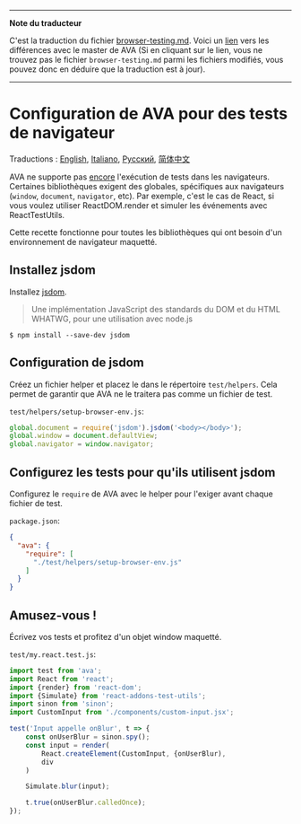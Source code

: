 ___
**Note du traducteur**

C'est la traduction du fichier [browser-testing.md](https://github.com/sindresorhus/ava/blob/master/docs/recipes/browser-testing.md). Voici un [lien](https://github.com/sindresorhus/ava/compare/195390ec1db90cf7d394407c846a69fbaa08806d...master#diff-9d3d394077fa7f97cbbb0fefc098ac60) vers les différences avec le master de AVA (Si en cliquant sur le lien, vous ne trouvez pas le fichier `browser-testing.md` parmi les fichiers modifiés, vous pouvez donc en déduire que la traduction est à jour).
___
# Configuration de AVA pour des tests de navigateur

 Traductions : [English](https://github.com/sindresorhus/ava/blob/master/docs/recipes/browser-testing.md), [Italiano](https://github.com/sindresorhus/ava-docs/blob/master/it_IT/recipes/browser-testing.md), [Русский](https://github.com/sindresorhus/ava-docs/blob/master/ru_RU/docs/recipes/browser-testing.md), [简体中文](https://github.com/sindresorhus/ava-docs/blob/master/zh_CN/docs/recipes/browser-testing.md)

AVA ne supporte pas [encore](https://github.com/sindresorhus/ava/issues/24) l'exécution de tests dans les navigateurs. Certaines bibliothèques exigent des globales, spécifiques aux navigateurs (`window`, `document`, `navigator`, etc).
Par exemple, c'est le cas de React, si vous voulez utiliser ReactDOM.render et simuler les événements avec ReactTestUtils.

Cette recette fonctionne pour toutes les bibliothèques qui ont besoin d'un environnement de navigateur maquetté.

## Installez jsdom

Installez [jsdom](https://github.com/tmpvar/jsdom).

> Une implémentation JavaScript des standards du DOM et du HTML WHATWG, pour une utilisation avec node.js

```
$ npm install --save-dev jsdom
```

## Configuration de jsdom

Créez un fichier helper et placez le dans le répertoire `test/helpers`. Cela permet de garantir que AVA ne le traitera pas comme un fichier de test.

`test/helpers/setup-browser-env.js`:

```js
global.document = require('jsdom').jsdom('<body></body>');
global.window = document.defaultView;
global.navigator = window.navigator;
```

## Configurez les tests pour qu'ils utilisent jsdom

Configurez le `require` de AVA avec le helper pour l'exiger avant chaque fichier de test.

`package.json`:

```json
{
  "ava": {
    "require": [
      "./test/helpers/setup-browser-env.js"
    ]
  }
}
```

## Amusez-vous !

Écrivez vos tests et profitez d'un objet window maquetté.

`test/my.react.test.js`:

```js
import test from 'ava';
import React from 'react';
import {render} from 'react-dom';
import {Simulate} from 'react-addons-test-utils';
import sinon from 'sinon';
import CustomInput from './components/custom-input.jsx';

test('Input appelle onBlur', t => {
	const onUserBlur = sinon.spy();
	const input = render(
		React.createElement(CustomInput, {onUserBlur),
		div
	)

	Simulate.blur(input);

	t.true(onUserBlur.calledOnce);
});
```
